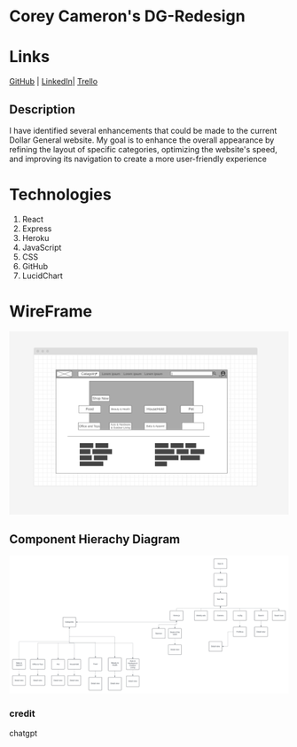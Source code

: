 # Corey Cameron's DG-Redesign

# Links

[GitHub](https://github.com/nottmonk/DG-Redesign) | [LinkedIn](https://www.linkedin.com/in/corey-cameron-319873221/)| [Trello](https://trello.com/b/Y3IRWVsn/final-project)

## Description

I have identified several enhancements that could be made to the current Dollar General website. My goal is to enhance the overall appearance by refining the layout of specific categories, optimizing the website's speed, and improving its navigation to create a more user-friendly experience

# Technologies

1. React
2. Express
3. Heroku
4. JavaScript
5. CSS
6. GitHub
7. LucidChart

# WireFrame

![Improvment idea](image.png)

## Component Hierachy Diagram

![alt text](<Dg Website.png>)

### credit

chatgpt
